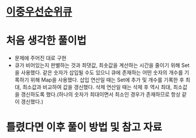 # [이중우선순위큐](https://school.programmers.co.kr/learn/courses/30/lessons/42628)

# 처음 생각한 풀이법

- 문제에 주어진 대로 구현
- 큐가 비어있는지 판별하는 것과 최댓값, 최솟값을 계산하는 시간을 줄이기 위해 Set을 사용했다. 같은 숫자가 삽입될 수도 있으니 큐에 존재하는 어떤 숫자의 개수를 기록하기 위해 Map을 사용했다. 삽입 연산일 때는 Set에 추가 및 개수를 기록한 후 최대, 최소값과 비교하여 값을 갱신했다. 삭제 연산일 때는 삭제 후 역시 최대, 최소값을 갱신하도록 했다.(하나의 숫자가 최대이면서 최소인 경우가 존재하므로 항상 같이 갱신했다.)

# 틀렸다면 이후 풀이 방법 및 참고 자료
